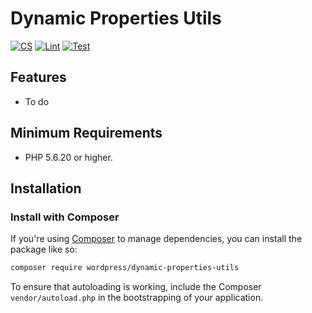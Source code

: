 # Dynamic Properties Utils

[![CS](https://github.com/WordPress/Dynamic-Properties-Utils/actions/workflows/cs.yml/badge.svg)](https://github.com/WordPress/Dynamic-Properties-Utils/actions/workflows/cs.yml)
[![Lint](https://github.com/WordPress/Dynamic-Properties-Utils/actions/workflows/lint.yml/badge.svg)](https://github.com/WordPress/Dynamic-Properties-Utils/actions/workflows/lint.yml)
[![Test](https://github.com/WordPress/Dynamic-Properties-Utils/actions/workflows/test.yml/badge.svg)](https://github.com/WordPress/Dynamic-Properties-Utils/actions/workflows/test.yml)

## Features

- To do


## Minimum Requirements

* PHP 5.6.20 or higher.


Installation
------------

### Install with Composer

If you're using [Composer](https://getcomposer.org/) to manage dependencies, you can install the package like so:

```bash
composer require wordpress/dynamic-properties-utils
```

To ensure that autoloading is working, include the Composer `vendor/autoload.php` in the bootstrapping of your application.
